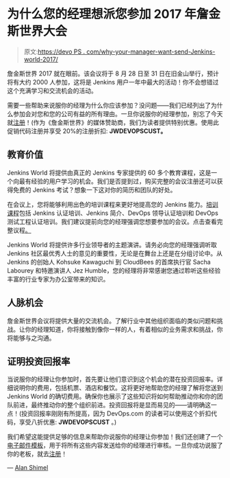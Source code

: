 # 为什么您的经理想派您参加 2017 年詹金斯世界大会

> 原文:[https://devo PS . com/why-your-manager-want-send-Jenkins-world-2017/](https://devops.com/why-your-manager-want-send-jenkins-world-2017/)

詹金斯世界 2017 就在眼前。该会议将于 8 月 28 日至 31 日在旧金山举行，预计将有大约 2000 人参加，这将是 Jenkins 用户一年中最大的活动！你不会想错过这个充满学习和交流机会的活动。

需要一些帮助来说服你的经理为什么你应该参加？没问题——我们已经列出了为什么参加会对您和您的公司有益的所有理由。一旦你说服你的经理参加，别忘了今天就[注册](http://www.cvent.com/events/jenkins-world-2017/event-summary-1d623ea19a4a4af58e9a207ff0f020db.aspx)！(作为《詹金斯世界》的媒体赞助商，我们为读者提供特别优惠。使用此促销代码注册并享受 20%的注册折扣: **JWDEVOPSCUST。**

## **教育价值**

Jenkins World 将提供由真正的 Jenkins 专家提供的 60 多个教育课程，这是一个向最有经验的用户学习的机会。我们是否提到过，购买完整的会议注册还可以获得免费的 Jenkins 考试？想象一下这对你的简历和团队的好处。

在会议上，您将能够利用出色的培训课程来更好地提高您的 Jenkins 能力。[培训课程](https://www.cloudbees.com/jenkinsworld/training-certification)包括 Jenkins 认证培训、Jenkins 简介、DevOps 领导认证培训和 DevOps 测试工程认证培训。我们建议提前向您的经理强调您想要参加的会议。点击查看完整议程[。](https://www.cloudbees.com/jenkinsworld/schedule)

Jenkins World 将提供许多行业领导者的主题演讲。请务必向您的经理强调听取 Jenkins 社区最优秀人士的意见的重要性，无论是在舞台上还是在分组讨论中。从 Jenkins 的创始人 Kohsuke Kawaguchi 到 CloudBees 的首席执行官 Sacha Labourey 和特邀演讲人 Jez Humble，您的经理将非常感谢您通过聆听这些经验丰富的行业专家为办公室带来的知识。

## **人脉机会**

詹金斯世界会议将提供大量的交流机会。了解行业中其他组织面临的类似问题和挑战。让你的经理知道，你将接触到像你一样的人，有着相似的业务需求和挑战，你将能够与之沟通。

## **证明投资回报率**

当说服你的经理让你参加时，首先要让他们意识到这个机会的潜在投资回报率。详细说明你的费用，包括机票、酒店和餐饮。这将更好地帮助您的经理了解将您送到 Jenkins World 的确切费用。确保你也展示了这些知识将如何帮助推动你和你的团队前进，最终推动你的整个组织前进。投资回报将是显而易见的——请明确这一点！(投资回报率刚刚有所提高，因为 DevOps.com 的读者可以使用这个折扣代码，享受八折优惠: **JWDEVOPSCUST** 。)

我们希望这能提供足够的信息来帮助你说服你的经理让你参加！我们还创建了一个[电子邮件模板](https://www.cloudbees.com/sites/default/files/jenkinsworld2017convinceyourboss1.pdf)，用于将所有这些内容发送给你的经理进行审核。一旦你成功说服了你的老板，就去[注册](http://www.cvent.com/events/jenkins-world-2017/event-summary-1d623ea19a4a4af58e9a207ff0f020db.aspx)！

— [Alan Shimel](https://devops.com/author/ashimmy/)